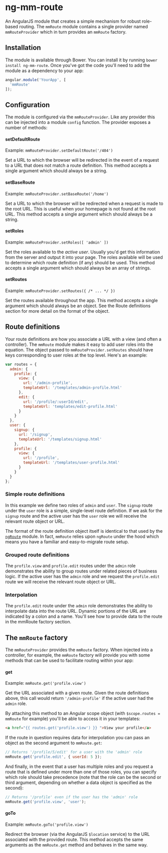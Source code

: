 # ng-mm-route

An AngularJS module that creates a simple mechanism for robust role-based
routing. The `mmRoute` module contains a single provider named `mmRouteProvider`
which in turn provides an `mmRoute` factory.

## Installation

The module is available through Bower. You can install it by running `bower
install ng-mm-route`. Once you've got the code you'll need to add the module as
a dependency to your app:

```js
angular.module('YourApp', [
  'mmRoute'
]);
```

## Configuration

The module is configured via the `mmRouteProvider`. Like any provider this can
be injected into a module `config` function. The provider exposes a number of
methods:

#### setDefaultRoute

Example: `mmRouteProvider.setDefaultRoute('/404')`

Set a URL to which the browser will be redirected in the event of a request to a
URL that does not match a route definition. This method accepts a single
argument which should always be a string.

#### setBaseRoute

Example: `mmRouteProvider.setBaseRoute('/home')`

Set a URL to which the browser will be redirected when a request is made to the
root URL. This is useful when your homepage is not found at the root URL. This
method accepts a single argument which should always be a string.

#### setRoles

Example: `mmRouteProvider.setRoles([ 'admin' ])`

Set the roles available to the *active user*. Usually you'd get this information
from the server and output it into your page. The roles available will be used
to determine which route definition (if any) should be used. This method accepts
a single argument which should always be an array of strings.

#### setRoutes

Example: `mmRouteProvider.setRoutes({ /* ... */ })`

Set the routes available throughout the app. This method accepts a single
argument which should always be an object. See the Route definitions section for
more detail on the format of the object.

## Route definitions

Your route definitions are how you associate a URL with a view (and often a
controller). The `mmRoute` module makes it easy to add user roles into the
equation. The object passed to `mmRouteProvider.setRoutes` should have keys
corresponding to user roles at the top level. Here's an example:

```js
var routes = {
  admin: {
    profile: {
      view: {
        url: '/admin-profile',
        templateUrl: '/templates/admin-profile.html'
      },
      edit: {
        url: '/profile/:userId/edit',
        templateUrl: 'templates/edit-profile.html'
      }
    }
  },
  user: {
    signup: {
      url: '/signup',
      templateUrl: '/templates/signup.html'
    },
    profile: {
      view: {
        url: '/profile',
        templateUrl: '/templates/user-profile.html'
      }
    }
  }
};
```

### Simple route definitions

In this example we define two roles of `admin` and `user`. The `signup` route
under the `user` role is a simple, single-level route definition. If we ask for
the `signup` route and the active user has the `user` role we will receive the
relevant route object or URL.

The format of the route definition object itself is identical to that used by
the [`ngRoute`][ngroute] module. In fact, `mmRoute` relies upon `ngRoute` under
the hood which means you have a familiar and easy-to-migrate route setup.

### Grouped route definitions

The `profile.view` and `profile.edit` routes under the `admin` role demonstrates
the ability to group routes under related pieces of business logic. If the
active user has the `admin` role and we request the `profile.edit` route we will
receive the relevant route object or URL.

### Interpolation

The `profile.edit` route under the `admin` role demonstrates the ability to
interpolate data into the route URL. Dynamic portions of the URL are indicated
by a colon and a name. You'll see how to provide data to the route in the
mmRoute factory section.

## The `mmRoute` factory

The `mmRouteProvider` provides the `mmRoute` factory. When injected into a
controller, for example, the `mmRoute` factory will provide you with some
methods that can be used to facilitate routing within your app:

#### get

Example: `mmRoute.get('profile.view')`

Get the URL associated with a given route. Given the route definitions above,
this call would return `'/admin-profile'` if the active user had the `admin`
role.

By attaching this method to an Angular scope object (with `$scope.routes =
mmRoute` for example) you'll be able to access it in your templates:

```html
<a href="{{ routes.get('profile.view') }} ">View your profile</a>
```

If the route in question requires data for interpolation you can pass an object
as the second argument to `mmRoute.get`:

```js
// Returns '/profile/5/edit' for a user with the 'admin' role
mmRoute.get('profile.edit', { userId: 5 });
```

And finally, in the event that a user has multiple roles and you request a route
that is defined under more than one of those roles, you can specify which role
should take precedence (note that the role can be the second or third argument,
depending on whether a data object is specified as the second):

```js
// Returns '/profile' even if the user has the 'admin' role
mmRoute.get('profile.view', 'user');
```

#### goTo

Example: `mmRoute.goTo('profile.view')`

Redirect the browser (via the AngularJS `$location` service) to the URL
associated with the provided route. This method accepts the same arguments as
the `mmRoute.get` method and behaves in the same way.

[ngroute]: https://docs.angularjs.org/api/ngRoute
